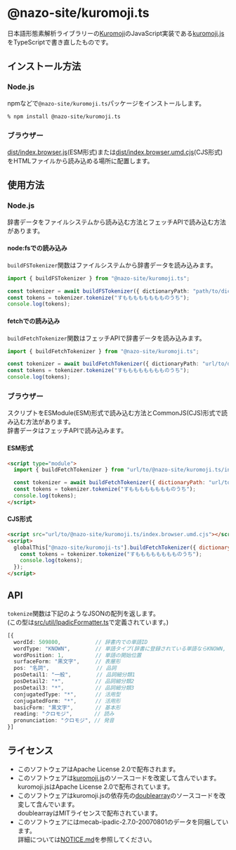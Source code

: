 # @nazo-site/kuromoji.ts

日本語形態素解析ライブラリーの[Kuromoji]のJavaScript実装である[kuromoji.js]をTypeScriptで書き直したものです。

## インストール方法

### Node.js

npmなどで`@nazo-site/kuromoji.ts`パッケージをインストールします。

```shell
% npm install @nazo-site/kuromoji.ts
```

### ブラウザー

[dist/index.browser.js](dist/index.browser.js)(ESM形式)または[dist/index.browser.umd.cjs](dist/index.browser.umd.cjs)(CJS形式)をHTMLファイルから読み込める場所に配置します。

## 使用方法

### Node.js

辞書データをファイルシステムから読み込む方法とフェッチAPIで読み込む方法があります。

#### node:fsでの読み込み

`buildFSTokenizer`関数はファイルシステムから辞書データを読み込みます。

```typescript
import { buildFSTokenizer } from "@nazo-site/kuromoji.ts";

const tokenizer = await buildFSTokenizer({ dictionaryPath: "path/to/dictionary/dir/" });
const tokens = tokenizer.tokenize("すもももももももものうち");
console.log(tokens);
```

#### fetchでの読み込み

`buildFetchTokenizer`関数はフェッチAPIで辞書データを読み込みます。

```typescript
import { buildFetchTokenizer } from "@nazo-site/kuromoji.ts";

const tokenizer = await buildFetchTokenizer({ dictionaryPath: "url/to/dictionary/dir/" });
const tokens = tokenizer.tokenize("すもももももももものうち");
console.log(tokens);
```

### ブラウザー

スクリプトをESModule(ESM)形式で読み込む方法とCommonJS(CJS)形式で読み込む方法があります。\
辞書データはフェッチAPIで読み込みます。

#### ESM形式

```html
<script type="module">
  import { buildFetchTokenizer } from "url/to/@nazo-site/kuromoji.ts/index.browser.js";

  const tokenizer = await buildFetchTokenizer({ dictionaryPath: "url/to/dictionary/dir/" });
  const tokens = tokenizer.tokenize("すもももももももものうち");
  console.log(tokens);
</script>
```

#### CJS形式

```html
<script src="url/to/@nazo-site/kuromoji.ts/index.browser.umd.cjs"></script>
<script>
  globalThis["@nazo-site/kuromoji-ts"].buildFetchTokenizer({ dictionaryPath: "url/to/dictionary/dir/" }).then((tokenizer) => {
    const tokens = tokenizer.tokenize("すもももももももものうち");
    console.log(tokens);
  });
</script>
```

## API

`tokenize`関数は下記のようなJSONの配列を返します。\
(この型は[src/util/IpadicFormatter.ts](src/util/IpadicFormatter.ts)で定義されています。)

```typescript
[{
  wordId: 509800,           // 辞書内での単語ID
  wordType: "KNOWN",        // 単語タイプ(辞書に登録されている単語ならKNOWN, 未知語ならUNKNOWN)
  wordPosition: 1,          // 単語の開始位置
  surfaceForm: "黒文字",     // 表層形
  pos: "名詞",               // 品詞
  posDetail1: "一般",        // 品詞細分類1
  posDetail2: "*",          // 品詞細分類2
  posDetail3: "*",          // 品詞細分類3
  conjugatedType: "*",      // 活用型
  conjugatedForm: "*",      // 活用形
  basicForm: "黒文字",       // 基本形
  reading: "クロモジ",       // 読み
  pronunciation: "クロモジ", // 発音
}]
```

## ライセンス

* このソフトウェアはApache License 2.0で配布されます。
* このソフトウェアは[kuromoji.js]のソースコードを改変して含んでいます。\
  kuromoji.jsはApache License 2.0で配布されています。
* このソフトウェアはkuromoji.jsの依存先の[doublearray]のソースコードを改変して含んでいます。\
  doublearrayはMITライセンスで配布されています。
* このソフトウェアにはmecab-ipadic-2.7.0-20070801のデータを同梱しています。\
  詳細については[NOTICE.md](NOTICE.md)を参照してください。

[Kuromoji]: https://www.atilika.com/ja/kuromoji/
[kuromoji.js]: https://github.com/takuyaa/kuromoji.js
[doublearray]: https://github.com/takuyaa/doublearray
